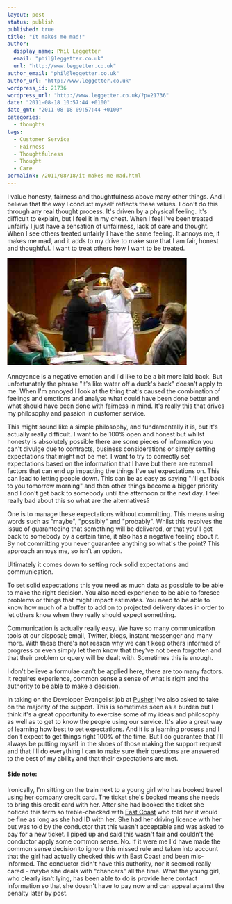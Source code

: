 ```yaml
---
layout: post
status: publish
published: true
title: "It makes me mad!"
author:
  display_name: Phil Leggetter
  email: "phil@leggetter.co.uk"
  url: "http://www.leggetter.co.uk"
author_email: "phil@leggetter.co.uk"
author_url: "http://www.leggetter.co.uk"
wordpress_id: 21736
wordpress_url: "http://www.leggetter.co.uk/?p=21736"
date: "2011-08-18 10:57:44 +0100"
date_gmt: "2011-08-18 09:57:44 +0100"
categories:
  - thoughts
tags:
  - Customer Service
  - Fairness
  - Thoughtfulness
  - Thought
  - Care
permalink: /2011/08/18/it-makes-me-mad.html
---
```


<p>I value honesty, fairness and thoughtfulness above many other things. And I believe that the way I conduct myself reflects these values. I don't do this through any real thought process. It's driven by a physical feeling. It's difficult to explain, but I feel it in my chest. When I feel I've been treated unfairly I just have a sensation of unfairness, lack of care and thought. When I see others treated unfairly I have the same feeling. It annoys me, it makes me mad, and it adds to my drive to make sure that I am fair, honest and thoughtful. I want to treat others how I want to be treated.</p>

<p><img class="size-full wp-image-21743 " title="It makes me mad!" src="/wp-content/uploads/2011/08/Screen-shot-2011-08-18-at-12.17.01.png" alt="It makes me mad!" width="413" height="247" /></p>

<p>Annoyance is a negative emotion and I'd like to be a bit more laid back. But unfortunately the phrase "it's like water off a duck's back" doesn't apply to me. When I'm annoyed I look at the thing that's caused the combination of feelings and emotions and analyse what could have been done better and what should have been done with fairness in mind. It's really this that drives my philosophy and passion in customer service.</p>
<p>This might sound like a simple philosophy, and fundamentally it is, but it's actually really difficult. I want to be 100% open and honest but whilst honesty is absolutely possible there are some pieces of information you can't divulge due to contracts, business considerations or simply setting expectations that might not be met. I want to try to correctly set expectations based on the information that I have but there are external factors that can end up impacting the things I've set expectations on. This can lead to letting people down. This can be as easy as saying "I'll get back to you tomorrow morning" and then other things become a bigger priority and I don't get back to somebody until the afternoon or the next day. I feel really bad about this so what are the alternatives?</p>
<p>One is to manage these expectations without committing. This means using words such as "maybe", "possibly" and "probably". Whilst this resolves the issue of guaranteeing that something will be delivered, or that you'll get back to somebody by a certain time, it also has a negative feeling about it. By not committing you never guarantee anything so what's the point? This approach annoys me, so isn't an option.</p>
<p>Ultimately it comes down to setting rock solid expectations and communication.</p>
<p>To set solid expectations this you need as much data as possible to be able to make the right decision. You also need experience to be able to foresee problems or things that might impact estimates. You need to be able to know how much of a buffer to add on to projected delivery dates in order to let others know when they really should expect something.</p>
<p>Communication is actually really easy. We have so many communication tools at our disposal; email, Twitter, blogs, instant messenger and many more. With these there's not reason why we can't keep others informed of progress or even simply let them know that they've not been forgotten and that their problem or query will be dealt with. Sometimes this is enough.</p>
<p>I don't believe a formulae can't be applied here, there are too many factors. It requires experience, common sense a sense of what is right and the authority to be able to make a decision.</p>
<p>In taking on the Developer Evangelist job at <a href="http://pusher.com">Pusher</a> I've also asked to take on the majority of the support. This is sometimes seen as a burden but I think it's a great opportunity to exercise some of my ideas and philosophy as well as to get to know the people using our service. It's also a great way of learning how best to set expectations. And it is a learning process and I don't expect to get things right 100% of the time. But I do guarantee that I'll always be putting myself in the shoes of those making the support request and that I'll do everything I can to make sure their questions are answered to the best of my ability and that their expectations are met.</p>
<h4>Side note:</h4>
<p>Ironically, I'm sitting on the train next to a young girl who has booked travel using her company credit card. The ticket she's booked means she needs to bring this credit card with her. After she had booked the ticket she noticed this term so treble-checked with <a href="http://www.eastcoast.co.uk">East Coast</a> who told her it would be fine as long as she had ID with her. She had her driving licence with her but was told by the conductor that this wasn't acceptable and was asked to pay for a new ticket. I piped up and said this wasn't fair and couldn't the conductor apply some common sense. No. If it were me I'd have made the common sense decision to ignore this missed rule and taken into account that the girl had actually checked this with East Coast and been mis-informed. The conductor didn't have this authority, nor it seemed really cared - maybe she deals with "chancers" all the time. What the young girl, who clearly isn't lying, has been able to do is provide here contact information so that she doesn't have to pay now and can appeal against the penalty later by post.</p>
